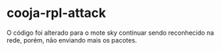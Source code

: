 # cooja-rpl-attack

O código foi alterado para o mote sky continuar sendo reconhecido na rede, porém, não enviando mais os pacotes.
